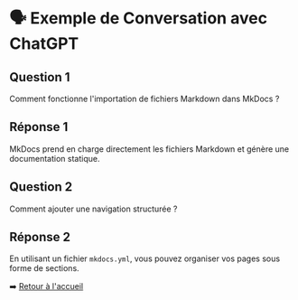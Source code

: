 # 🗣️ Exemple de Conversation avec ChatGPT

## **Question 1**
Comment fonctionne l'importation de fichiers Markdown dans MkDocs ?

## **Réponse 1**
MkDocs prend en charge directement les fichiers Markdown et génère une documentation statique.

## **Question 2**
Comment ajouter une navigation structurée ?

## **Réponse 2**
En utilisant un fichier `mkdocs.yml`, vous pouvez organiser vos pages sous forme de sections.

➡️ [Retour à l'accueil](index.md)
